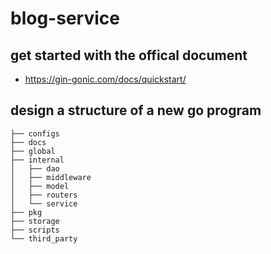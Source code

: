 # blog-service

## get started with the offical document

+ https://gin-gonic.com/docs/quickstart/

## design a structure of a new go program

```blog-service_structure
├── configs
├── docs
├── global
├── internal
│   ├── dao
│   ├── middleware
│   ├── model
│   ├── routers
│   └── service
├── pkg
├── storage
├── scripts
└── third_party
```
